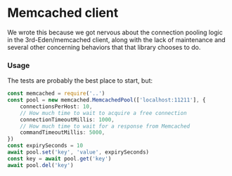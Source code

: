 # Memcached client

We wrote this because we got nervous about the connection pooling logic in the
3rd-Eden/memcached client, along with the lack of maintenance and several other
concerning behaviors that that library chooses to do.

### Usage

The tests are probably the best place to start, but:

```typescript
const memcached = require('..')
const pool = new memcached.MemcachedPool(['localhost:11211'], {
    connectionsPerHost: 10,
    // How much time to wait to acquire a free connection
    connectionTimeoutMillis: 1000,
    // How much time to wait for a response from Memcached
    commandTimeoutMillis: 5000,
})
const expirySeconds = 10
await pool.set('key', 'value', expirySeconds)
const key = await pool.get('key')
await pool.del('key')
```
